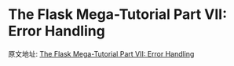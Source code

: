 The Flask Mega-Tutorial Part VII: Error Handling
===

原文地址: [The Flask Mega-Tutorial Part VII: Error Handling](https://blog.miguelgrinberg.com/post/the-flask-mega-tutorial-part-vii-error-handling)
